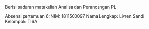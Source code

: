 Berisi saduran matakuliah Analisa dan Perancangan PL 

Absensi pertemuan 6:
NIM: 1811500097 Nama Lengkap: Livren Sandi Kelompok: TI6A
